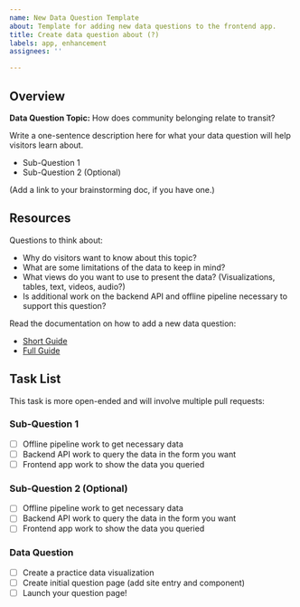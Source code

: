 ```yaml
---
name: New Data Question Template
about: Template for adding new data questions to the frontend app.
title: Create data question about (?)
labels: app, enhancement
assignees: ''

---
```


## Overview

**Data Question Topic:** How does community belonging relate to transit?

Write a one-sentence description here for what your data question will help visitors learn about.

- Sub-Question 1
- Sub-Question 2 (Optional)

(Add a link to your brainstorming doc, if you have one.)

## Resources

Questions to think about:

- Why do visitors want to know about this topic?
- What are some limitations of the data to keep in mind?
- What views do you want to use to present the data? (Visualizations, tables, text, videos, audio?)
- Is additional work on the backend API and offline pipeline necessary to support this question?

Read the documentation on how to add a new data question:

- [Short Guide](https://github.com/scarletstudio/transithealth/blob/main/docs/pages/tasks.md#add-a-component)
- [Full Guide](https://github.com/scarletstudio/transithealth/blob/main/docs/pages/new_question.md)

## Task List

This task is more open-ended and will involve multiple pull requests:

### Sub-Question 1

- [ ] Offline pipeline work to get necessary data
- [ ] Backend API work to query the data in the form you want
- [ ] Frontend app work to show the data you queried

### Sub-Question 2 (Optional)

- [ ] Offline pipeline work to get necessary data
- [ ] Backend API work to query the data in the form you want
- [ ] Frontend app work to show the data you queried

### Data Question

- [ ] Create a practice data visualization
- [ ] Create initial question page (add site entry and component)
- [ ] Launch your question page!
